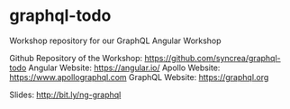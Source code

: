 # graphql-todo
Workshop repository for our GraphQL Angular Workshop

Github Repository of the Workshop:
https://github.com/syncrea/graphql-todo
Angular Website: https://angular.io/
Apollo Website: https://www.apollographql.com
GraphQL Website: https://graphql.org

Slides: http://bit.ly/ng-graphql

